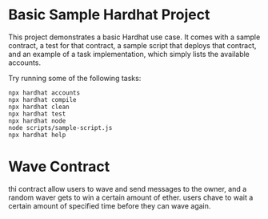 # Basic Sample Hardhat Project

This project demonstrates a basic Hardhat use case. It comes with a sample contract, a test for that contract, a sample script that deploys that contract, and an example of a task implementation, which simply lists the available accounts.

Try running some of the following tasks:

```shell
npx hardhat accounts
npx hardhat compile
npx hardhat clean
npx hardhat test
npx hardhat node
node scripts/sample-script.js
npx hardhat help
```
# Wave Contract 
thi contract allow users to wave and send messages to the owner, and a random waver gets to win a certain amount of ether.
users chave to wait a certain amount of specified time before they can wave again.
